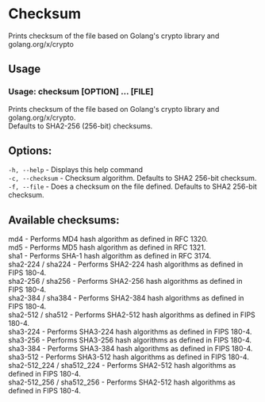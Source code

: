 # Checksum

Prints checksum of the file based on Golang's crypto library and golang.org/x/crypto

## Usage

### Usage: checksum [OPTION] ... [FILE]

Prints checksum of the file based on Golang's crypto library and golang.org/x/crypto.  
Defaults to SHA2-256 (256-bit) checksums.

## Options:

`-h, --help`          - Displays this help command <br />
`-c, --checksum`      - Checksum algorithm. Defaults to SHA2 256-bit checksum.  
`-f, --file`          - Does a checksum on the file defined. Defaults to SHA2 256-bit checksum.

## Available checksums:

md4 - Performs MD4 hash algorithm as defined in RFC 1320.  
md5 - Performs MD5 hash algorithm as defined in RFC 1321.  
sha1 - Performs SHA-1 hash algorithm as defined in RFC 3174.  
sha2-224 / sha224 - Performs SHA2-224 hash algorithms as defined in FIPS 180-4.  
sha2-256 / sha256 - Performs SHA2-256 hash algorithms as defined in FIPS 180-4.  
sha2-384 / sha384 - Performs SHA2-384 hash algorithms as defined in FIPS 180-4.  
sha2-512 / sha512 - Performs SHA2-512 hash algorithms as defined in FIPS 180-4.  
sha3-224 - Performs SHA3-224 hash algorithms as defined in FIPS 180-4.  
sha3-256 - Performs SHA3-256 hash algorithms as defined in FIPS 180-4.  
sha3-384 - Performs SHA3-384 hash algorithms as defined in FIPS 180-4.  
sha3-512 - Performs SHA3-512 hash algorithms as defined in FIPS 180-4.  
sha2-512_224 / sha512_224 - Performs SHA2-512 hash algorithms as defined in FIPS 180-4.  
sha2-512_256 / sha512_256 - Performs SHA2-512 hash algorithms as defined in FIPS 180-4.  
